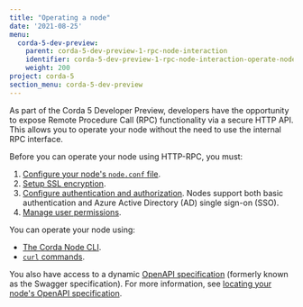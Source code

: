 ```yaml
---
title: "Operating a node"
date: '2021-08-25'
menu:
  corda-5-dev-preview:
    parent: corda-5-dev-preview-1-rpc-node-interaction
    identifier: corda-5-dev-preview-1-rpc-node-interaction-operate-node
    weight: 200
project: corda-5
section_menu: corda-5-dev-preview
---
```


As part of the Corda 5 Developer Preview, developers have the opportunity to expose Remote Procedure Call (RPC)
functionality via a secure HTTP API. This allows you to operate your node without the need to use the internal RPC
interface.

Before you can operate your node using HTTP-RPC, you must:
1. [Configure your node's `node.conf` file](configure-nodeconf.md).
2. [Setup SSL encryption](setup-ssl-encryption.md).
3. [Configure authentication and authorization](authentication/authentication.md). Nodes support both basic authentication and Azure Active Directory (AD) single sign-on (SSO).
4. [Manage user permissions](set-permissions.md).

You can operate your node using:
* [The Corda Node CLI](cli-curl/cli-curl.md#use-corda-node-cli-to-interact-with-nodes-via-http-rpc).
* [`curl` commands](cli-curl/cli-curl.md#invoke-http-rpc-using-curl).

You also have access to a dynamic [OpenAPI specification](https://swagger.io/docs/specification/about/)
(formerly known as the Swagger specification). For more information, see
[locating your node's OpenAPI specification](openapi.md).
